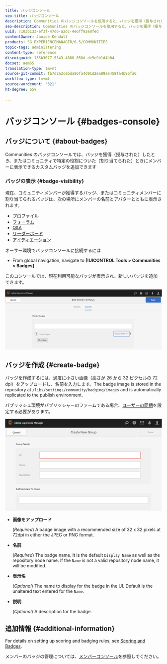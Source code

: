 ```yaml
---
title: バッジコンソール
seo-title: バッジコンソール
description: Communities のバッジコンソールを使用すると、バッジを獲得（授与された）したとき、またはコミュニティで特定の役割についた（割り当てられた）ときにメンバーに表示できるカスタムバッジを追加できます
seo-description: Communities のバッジコンソールを使用すると、バッジを獲得（授与された）したとき、またはコミュニティで特定の役割についた（割り当てられた）ときにメンバーに表示できるカスタムバッジを追加できます
uuid: 7103b133-ef3f-47d6-a2dc-4e6ff92e8fed
contentOwner: Janice Kendall
products: SG_EXPERIENCEMANAGER/6.5/COMMUNITIES
topic-tags: administering
content-type: reference
discoiquuid: 135b3077-5343-4888-858d-de5e9b1d4b04
docset: aem65
translation-type: tm+mt
source-git-commit: fb7d2a3cebda86fa4d91d2ea89ae459fa4b86fa0
workflow-type: tm+mt
source-wordcount: '321'
ht-degree: 65%

---
```



# バッジコンソール {#badges-console}

## バッジについて {#about-badges}

Communities のバッジコンソールでは、バッジを獲得（授与された）したとき、またはコミュニティで特定の役割についた（割り当てられた）ときにメンバーに表示できるカスタムバッジを追加できます

### バッジの表示 {#badge-visibility}

現在、コミュニティメンバーが獲得するバッジ、またはコミュニティメンバーに割り当てられるバッジは、次の場所にメンバーの名前とアバターとともに表示されます。

* プロファイル
* [フォーラム](/help/communities/forum.md)
* [Q&amp;A](/help/communities/working-with-qna.md)
* [リーダーボード](/help/communities/enabling-leaderboard.md)
* [アイディエーション](/help/communities/ideation-feature.md)

オーサー環境でバッジコンソールに接続するには

* From global navigation, navigate to **[!UICONTROL Tools > Communities > Badges]**

このコンソールでは、現在利用可能なバッジが表示され、新しいバッジを追加できます。

![chlimage_1-123](assets/chlimage_1-123.png)

## バッジを作成 {#create-badge}

バッジを作成するには、適度に小さい画像（高さが 26 から 32 ピクセルの 72 dpi）をアップロードし、名前を入力します。The badge image is stored in the repository at `/libs/settings/community/badging/images` and is automatically replicated to the publish environment.

パブリッシュ環境がパブリッシャーのファームである場合、[ユーザーの同期](/help/communities/sync.md)を設定する必要があります。

![chlimage_1-124](assets/chlimage_1-124.png)

* **画像をアップロード**

   (*Required*) A badge image with a recommended size of 32 x 32 pixels at 72dpi in either the JPEG or PNG format.

* **名前**

   (*Required*) The badge name. It is the default `Display Name` as well as the repository node name. If the `Name` is not a valid repository node name, it will be modified.

* **表示名**

   (*Optional*) The name to display for the badge in the UI. Default is the unaltered text entered for the `Name`.

* **説明**

   (*Optional*) A description for the badge.

## 追加情報 {#additional-information}

For details on setting up scoring and badging rules, see [Scoring and Badges](/help/communities/implementing-scoring.md).

メンバーのバッジの管理については、[メンバーコンソール](/help/communities/members.md)を参照してください。
